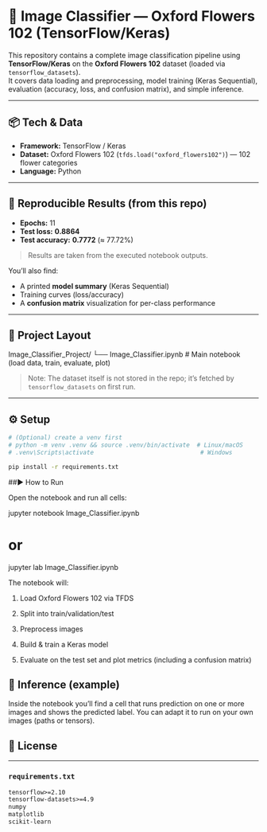 # 🌸 Image Classifier — Oxford Flowers 102 (TensorFlow/Keras)

This repository contains a complete image classification pipeline using **TensorFlow/Keras** on the **Oxford Flowers 102** dataset (loaded via `tensorflow_datasets`).  
It covers data loading and preprocessing, model training (Keras Sequential), evaluation (accuracy, loss, and confusion matrix), and simple inference.

---

## 📦 Tech & Data
- **Framework:** TensorFlow / Keras
- **Dataset:** Oxford Flowers 102 (`tfds.load("oxford_flowers102")`) — 102 flower categories
- **Language:** Python

---

## 🔬 Reproducible Results (from this repo)
- **Epochs:** 11  
- **Test loss:** **0.8864**  
- **Test accuracy:** **0.7772** (≈ 77.72%)  
> Results are taken from the executed notebook outputs.

You’ll also find:
- A printed **model summary** (Keras Sequential)
- Training curves (loss/accuracy)
- A **confusion matrix** visualization for per-class performance

---

## 📁 Project Layout
Image_Classifier_Project/
└── Image_Classifier.ipynb # Main notebook (load data, train, evaluate, plot)

> Note: The dataset itself is not stored in the repo; it’s fetched by `tensorflow_datasets` on first run.

---

## ⚙️ Setup
```bash
# (Optional) create a venv first
# python -m venv .venv && source .venv/bin/activate  # Linux/macOS
# .venv\Scripts\activate                              # Windows

pip install -r requirements.txt
```
##▶️ How to Run

Open the notebook and run all cells:

jupyter notebook Image_Classifier.ipynb
# or
jupyter lab Image_Classifier.ipynb


The notebook will:

1. Load Oxford Flowers 102 via TFDS

2. Split into train/validation/test

3. Preprocess images

4. Build & train a Keras model

5. Evaluate on the test set and plot metrics (including a confusion matrix)

## 🧪 Inference (example)

Inside the notebook you’ll find a cell that runs prediction on one or more images and shows the predicted label.
You can adapt it to run on your own images (paths or tensors).

## 📜 License

---

### `requirements.txt`

```txt
tensorflow>=2.10
tensorflow-datasets>=4.9
numpy
matplotlib
scikit-learn
